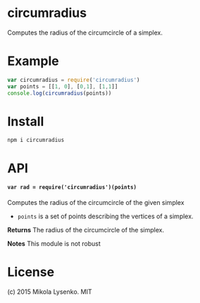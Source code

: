 circumradius
============
Computes the radius of the circumcircle of a simplex.

# Example

```javascript
var circumradius = require('circumradius')
var points = [[1, 0], [0,1], [1,1]]
console.log(circumradius(points))
```

# Install

```
npm i circumradius
```

# API

#### `var rad = require('circumradius')(points)`
Computes the radius of the circumcircle of the given simplex

* `points` is a set of points describing the vertices of a simplex.

**Returns** The radius of the circumcircle of the simplex.

**Notes** This module is not robust

# License
(c) 2015 Mikola Lysenko. MIT